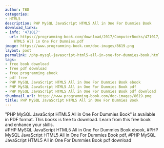 ```yaml
---
author: TBD
categories:
- HTML5
description: PHP MySQL JavaScript HTML5 All in One For Dummies Book
download_links:
- info: '471017'
  url: https://programming-book.com/download/2017/ComputerBooks/471017/PHP MySQL JavaScript
    HTML5 All in One For Dummies.pdf
image: https://www.programming-book.com/doc-images/8619.png
layout: post
permalink: /php-mysql-javascript-html5-all-in-one-for-dummies-book.html
tags:
- free book download
- free pdf download
- free programming ebook
- pdf free
- PHP MySQL JavaScript HTML5 All in One For Dummies Book ebook
- PHP MySQL JavaScript HTML5 All in One For Dummies Book pdf
- PHP MySQL JavaScript HTML5 All in One For Dummies Book pdf download
thumbnail_url: https://www.programming-book.com/doc-images/8619.png
title: PHP MySQL JavaScript HTML5 All in One For Dummies Book
---
```


 
<div class="item-desc text-justify">
  "PHP MySQL JavaScript HTML5 All in One For Dummies Book" is available in PDF format. This books is free to download. Learn from this free book and enhance your skills.
  <br>
  #PHP MySQL JavaScript HTML5 All in One For Dummies Book ebook, #PHP MySQL JavaScript HTML5 All in One For Dummies Book pdf, #PHP MySQL JavaScript HTML5 All in One For Dummies Book pdf download
</div>
